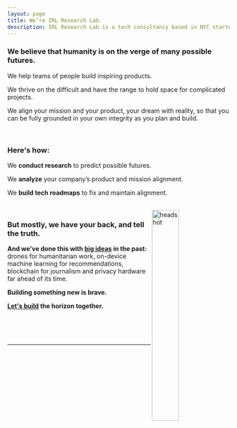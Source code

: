 ```yaml
---
layout: page
title: We’re IRL Research Lab.
description: IRL Research Lab is a tech consultancy based in NYC started by Allison Burtch
---
```


### We believe that humanity is on the verge of many possible futures. 

We help teams of people build inspiring products. 

We thrive on the difficult and have the range to hold space for complicated projects. 

We align your mission and your product, your dream with reality, so that you can be fully grounded in your own integrity as you plan and build. 

<br>

### Here's how:

We **conduct research** to predict possible futures.

We **analyze** your company’s product and mission alignment.

We **build tech roadmaps** to fix and maintain alignment.


<br>
<img src="/assets/headshot2.jpg" alt="headshot" align="right" style="width:35%">

### But mostly, we have your back, and tell the truth.

**And we’ve done this with [big ideas](/reviews) in the past:** drones for humanitarian work, on-device machine learning for recommendations, blockchain for journalism and privacy hardware far ahead of its time. 

**Building something new is brave.**
 
**[Let's build](/services) the horizon together.**

<br>
<br>
<br>


***